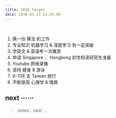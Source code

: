 ```yaml
---
title: 2018 Target
date: 2018-03-17 23:26:48
---
```


<script type="text/x-mathjax-config">
  MathJax.Hub.Config({
    extensions: ["tex2jax.js"],
    jax: ["input/TeX"],
    tex2jax: {
      inlineMath: [ ['$','$'], ['\\(','\\)'] ],
      displayMath: [ ['$$','$$']],
      processEscapes: true
    }
  });
</script>
<script type="text/javascript" src="https://cdn.mathjax.org/mathjax/latest/MathJax.js?config=TeX-AMS_HTML,http://myserver.com/MathJax/config/local/local.js">
</script>

<br>

1. 换一份 算法 的工作
2. 专业知识 机器学习 & 深度学习 有一定突破
3. 学英文 & 英语考一次雅思
4. 申请 Singapore 、 Hongkong 的学校读研究生准备
5. Youtube 网络录播
6. 坚持 健身 & 游泳
7. 9-11月 去 Taiwan 旅行
8. 不断提高 心理学 & 情商

## next ⋯⋯

> notes：next ...
